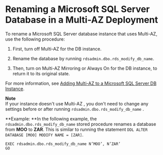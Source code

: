 # Renaming a Microsoft SQL Server Database in a Multi\-AZ Deployment<a name="Appendix.SQLServer.CommonDBATasks.RenamingDB"></a>

To rename a Microsoft SQL Server database instance that uses Multi\-AZ, use the following procedure:

1. First, turn off Multi\-AZ for the DB instance\.

1. Rename the database by running `rdsadmin.dbo.rds_modify_db_name`\.

1. Then, turn on Multi\-AZ Mirroring or Always On for the DB instance, to return it to its original state\.

For more information, see [Adding Multi\-AZ to a Microsoft SQL Server DB Instance](USER_SQLServerMultiAZ.md#USER_SQLServerMultiAZ.Adding)\. 

**Note**  
If your instance doesn't use Multi\-AZ , you don't need to change any settings before or after running `rdsadmin.dbo.rds_modify_db_name` \. 

**Example: **In the following example, the `rdsadmin.dbo.rds_modify_db_name` stored procedure renames a database from **MOO** to **ZAR**\. This is similar to running the statement `DDL ALTER DATABASE [MOO] MODIFY NAME = [ZAR]`\. 

```
EXEC rdsadmin.dbo.rds_modify_db_name N’MOO’, N’ZAR’
GO
```